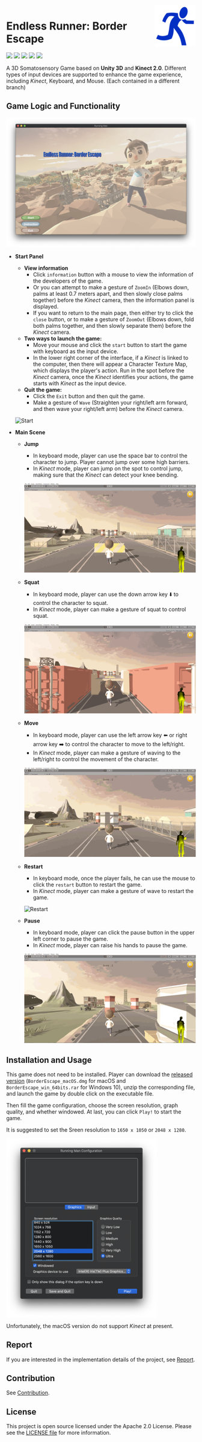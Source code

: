  <img src="./Images/run.png" align="right" height="110"/>

# Endless Runner: Border Escape

<p align="left">
    <a href="https://unity3d.com"><img src="https://badgen.net/badge/Unity/2019.3.0a3/orange" /></a>
     <a href="http://www.k4w.cn"><img src="https://badgen.net/badge/Kinect/2.0/purple" /></a>
    <a href="https://unity3d.com"><img src="https://badgen.net/badge/platform/windows,xbox%20360,macOS?list=1" /></a>
    <a href="LICENSE"><img src="https://badgen.net/badge/license/Apache%202.0/blue" /></a>
    <a href="https://github.com/154544017/BorderEscape"><img src="https://badgen.net/badge/-/github?icon=github&label" /></a>

A 3D Somatosensory Game based on **Unity 3D** and **Kinect 2.0**.  Different types of input devices are supported to enhance the game experience, including *Kinect*, Keyboard, and Mouse. (Each contained in a different branch)

## Game Logic and Functionality

![Start](Images/start.png)

- **Start Panel**
  
  - **View information**
    - Click `information` button with a mouse to view the information of the developers of the game.
    - Or you can attempt to make a gesture of `ZoomIn` (Elbows down, palms at least 0.7 meters apart, and then slowly close palms together) before the *Kinect* camera, then the information panel is displayed.
    - If you want to return to the main page, then either try to click the `close` button, or to make a gesture of `ZoomOut` (Elbows down, fold both palms together, and then slowly separate them) before the *Kinect* camera.
  - **Two ways to launch the game:**
    - Move your mouse and click the `start` button to start the game with keyboard as the input device.
    - In the lower right corner of the interface, if a *Kinect* is linked to the computer, then there will appear a Character Texture Map, which displays the player's action. Run in the spot before the *Kinect* camera, once the *Kinect* identifies your actions, the game starts with *Kinect* as the input device.
  - **Quit the game:**
    - Click the `Exit` button and then quit the game.
    - Make a gesture of `Wave` (Straighten your right/left arm forward, and then wave your right/left arm) before the *Kinect* camera.
  
  ![Start](demo/start.gif)
  
- **Main Scene**

  - **Jump**

    - In keyboard mode, player can use the space bar to control the character to jump. Player cannot jump over some high barriers.
    - In *Kinect* mode, player can jump on the spot to control jump, making sure that the *Kinect* can detect your knee bending.

    ![jump](demo/jump.gif)

  - **Squat**

    - In keyboard mode, player can use the down arrow key ⬇️ to control the character to squat.
    - In *Kinect* mode, player can make a gesture of squat to control squat.

    ![squat](demo/squat.gif)

  - **Move**

    - In keyboard mode, player can use the left arrow key ⬅️ or right arrow key ➡️ to control the character to move to the left/right.
    - In *Kinect* mode, player can make a gesture of waving to the left/right to control the movement of the character.

    ![Move](demo/move.gif)

  - **Restart**

    - In keyboard mode, once the player fails, he can use the mouse to click the `restart` button to restart the game.
    - In *Kinect* mode, player can make a gesture of wave to restart the game.

    ![Restart](demo/restart.gif)

  - **Pause**

    - In keyboard mode, player can click the pause button in the upper left corner to pause the game.
    - In *Kinect* mode, player can raise his hands to pause the game.

    ![Pause](demo/pause.gif)

## Installation and Usage

This game does not need to be installed. Player can download the [released version](https://github.com/154544017/BorderEscape/releases) (`BorderEscape_macOS.dmg` for macOS and `BorderEscape_win_64bits.rar` for Windows 10), unzip the corresponding file, and launch the game by double click on the executable file.

Then fill the game configuration, choose the screen resolution, graph quality, and whether windowed. At last, you can click `Play!` to start the game.

It is suggested to set the Sreen resolution to `1650 x 1050` or `2048 x 1280`.

<img src="./Images/configuration.png" align="center" width="400"/>

Unfortunately, the macOS version do not support *Kinect* at present.

## Report

If you are interested in the implementation details of the project, see [Report](Report.md).

## Contribution

See [Contribution](https://github.com/154544017/BorderEscape/graphs/contributors).

## License

This project is open source licensed under the Apache 2.0 License. Please see the [LICENSE file](LICENSE) for more information.
